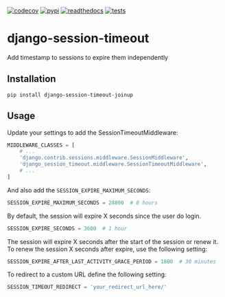<!-- start-no-pypi -->
[![codecov](https://codecov.io/gh/labd/django-session-timeout/branch/master/graph/badge.svg)](https://codecov.io/gh/labd/django-session-timeout)
[![pypi](https://img.shields.io/pypi/v/django-session-timeout.svg)](https://pypi.python.org/pypi/django-session-timeout/)
[![readthedocs](https://readthedocs.org/projects/django-session-timeout/badge/)](https://django-session-timeout.readthedocs.io/en/latest/)
[![tests](https://github.com/labd/django-session-timeout/workflows/Python%20Tests/badge.svg)](https://github.com/labd/django-session-timeout/actions)
<!-- end-no-pypi -->

# django-session-timeout

Add timestamp to sessions to expire them independently

## Installation

```shell
pip install django-session-timeout-joinup
```

## Usage

Update your settings to add the SessionTimeoutMiddleware:

```python
MIDDLEWARE_CLASSES = [
    # ...
    'django.contrib.sessions.middleware.SessionMiddleware',
    'django_session_timeout.middleware.SessionTimeoutMiddleware',
    # ...
]
```

And also add the ``SESSION_EXPIRE_MAXIMUM_SECONDS``:

```python
SESSION_EXPIRE_MAXIMUM_SECONDS = 28800  # 8 hours
```

By default, the session will expire X seconds since the user do login.

```python
SESSION_EXPIRE_SECONDS = 3600  # 1 hour
```

The session will expire X seconds after the start of the session or renew it.
To renew the session X seconds after expire, use the following setting:

```python
SESSION_EXPIRE_AFTER_LAST_ACTIVITY_GRACE_PERIOD = 1800  # 30 minutes
```

To redirect to a custom URL define the following setting:

```python
SESSION_TIMEOUT_REDIRECT = 'your_redirect_url_here/'
```
